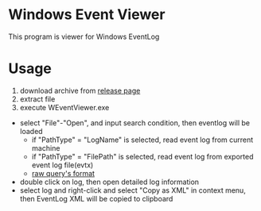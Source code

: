 # Windows Event Viewer

This program is viewer for Windows EventLog

# Usage

1. download archive from [release page](https://github.com/itn3000/WEventViewer/releases)
2. extract file
3. execute WEventViewer.exe

* select "File"-"Open", and input search condition, then eventlog will be loaded
    * if "PathType" = "LogName" is selected, read event log from current machine
    * if "PathType" = "FilePath" is selected, read event log from exported event log file(evtx)
    * [raw query's format](https://learn.microsoft.com/en-us/windows/win32/wes/consuming-events)
* double click on log, then open detailed log information
* select log and right-click and select "Copy as XML" in context menu, then EventLog XML will be copied to clipboard

